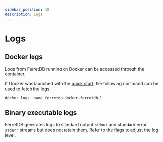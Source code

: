 ```yaml
---
sidebar_position: 10
description: Logs
---
```


# Logs

## Docker logs

Logs from FerretDB running on Docker can be accessed through the container.

If Docker was launched with the [quick start](quickstart-guide/docker.md#setup-with-docker-compose),
the following command can be used to fetch the logs.

```shell
docker logs -name ferretdb-docker-ferretdb-1
```

## Binary executable logs

FerretDB generates logs to standard output `stdout` and standard error `stderr` streams
but does not retain them.
Refer to the [flags](configuration/flags.md#miscellaneous) to adjust the log level.
